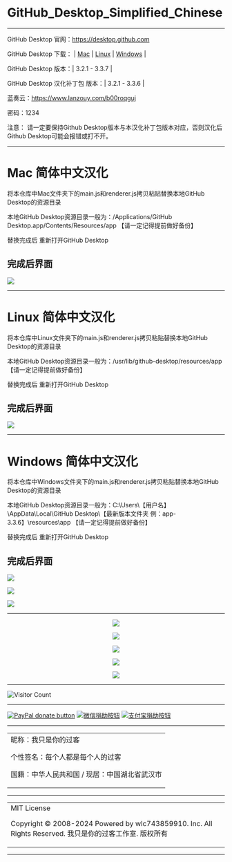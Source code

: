 # GitHub_Desktop_Simplified_Chinese

---

GitHub Desktop 官网：https://desktop.github.com

GitHub Desktop 下载： | [Mac](https://central.github.com/deployments/desktop/desktop/latest/darwin) | [Linux](https://github.com/shiftkey/desktop) | [Windows](https://central.github.com/deployments/desktop/desktop/latest/win32) | 

GitHub Desktop 版本：| 3.2.1 - 3.3.7 |

GitHub Desktop 汉化补丁包 版本：| 3.2.1 - 3.3.6 |

蓝奏云：https://www.lanzouy.com/b00roqguj

密码：1234

注意：
请一定要保持Github Desktop版本与本汉化补丁包版本对应，否则汉化后Github Desktop可能会报错或打不开。

---

# Mac 简体中文汉化
将本仓库中Mac文件夹下的main.js和renderer.js拷贝粘贴替换本地GitHub Desktop的资源目录

本地GitHub Desktop资源目录一般为：/Applications/GitHub Desktop.app/Contents/Resources/app
     【请一定记得提前做好备份】
     
替换完成后 重新打开GitHub Desktop

完成后界面
---
![](https://cdn.jsdelivr.net/gh/wlc743859910/GitHub_Desktop_Simplified_Chinese/img/8833471-059ebc4cecfa31c6.webp)

---

# Linux 简体中文汉化
将本仓库中Linux文件夹下的main.js和renderer.js拷贝粘贴替换本地GitHub Desktop的资源目录

本地GitHub Desktop资源目录一般为：/usr/lib/github-desktop/resources/app
     【请一定记得提前做好备份】
     
替换完成后 重新打开GitHub Desktop

完成后界面
---
![](https://cdn.jsdelivr.net/gh/wlc743859910/GitHub_Desktop_Simplified_Chinese/img/8833471-e1e555687f41789f.webp)

---

# Windows 简体中文汉化
将本仓库中Windows文件夹下的main.js和renderer.js拷贝粘贴替换本地GitHub Desktop的资源目录

本地GitHub Desktop资源目录一般为：C:\Users\【用户名】\AppData\Local\GitHub Desktop\【最新版本文件夹 例：app-3.3.6】\resources\app
     【请一定记得提前做好备份】
     
替换完成后 重新打开GitHub Desktop

完成后界面
---
![](https://cdn.jsdelivr.net/gh/wlc743859910/GitHub_Desktop_Simplified_Chinese/img/1.webp)

![](https://cdn.jsdelivr.net/gh/wlc743859910/GitHub_Desktop_Simplified_Chinese/img/2.webp)

![](https://cdn.jsdelivr.net/gh/wlc743859910/GitHub_Desktop_Simplified_Chinese/img/3.webp)

---

<p align="center">
  <img src="https://cdn.jsdelivr.net/gh/wlc743859910/GitHub_Desktop_Simplified_Chinese/img/gh-readme-header.webp">
</p>

<p align="center">
  <img src="https://cdn.jsdelivr.net/gh/wlc743859910/GitHub_Desktop_Simplified_Chinese/img/template.webp">
</p>

<p align="center">
  <img src="https://cdn.jsdelivr.net/gh/wlc743859910/GitHub_Desktop_Simplified_Chinese/img/1424469275.webp">
</p>

<p align="center">
  <img src="https://cdn.jsdelivr.net/gh/wlc743859910/GitHub_Desktop_Simplified_Chinese/img/fbCScVCQ.webp">
</p>

<p align="center">
  <img src="https://cdn.jsdelivr.net/gh/wlc743859910/GitHub_Desktop_Simplified_Chinese/img/programmer.webp">
</p>

---

![Visitor Count](https://profile-counter.glitch.me/{GitHub_Desktop_Simplified_Chinese}/count.svg)

---

[![PayPal donate button](https://img.shields.io/badge/PayPal-donate-green.svg)](https://paypal.me/)  [![微信捐助按钮](https://img.shields.io/badge/%E5%BE%AE%E4%BF%A1-%E5%90%91TA%E6%8D%90%E5%8A%A9-green.svg)](图片链接) [![支付宝捐助按钮](https://img.shields.io/badge/%E6%94%AF%E4%BB%98%E5%AE%9D-%E5%90%91TA%E6%8D%90%E5%8A%A9-green.svg)](图片链接)

---

<table>
    <tr>
        <td >
昵称：我只是你的过客

个性签名：每个人都是每个人的过客

国籍：中华人民共和国 / 现居：中国湖北省武汉市
        </center>
        </td>
    </tr>
</table>

---

<table>
    <tr>
        <td >
MIT License

Copyright © 2008-2024 Powered by wlc743859910. Inc. All Rights Reserved. 我只是你的过客工作室. 版权所有
        </center>
        </td>
    </tr>
</table>

---
